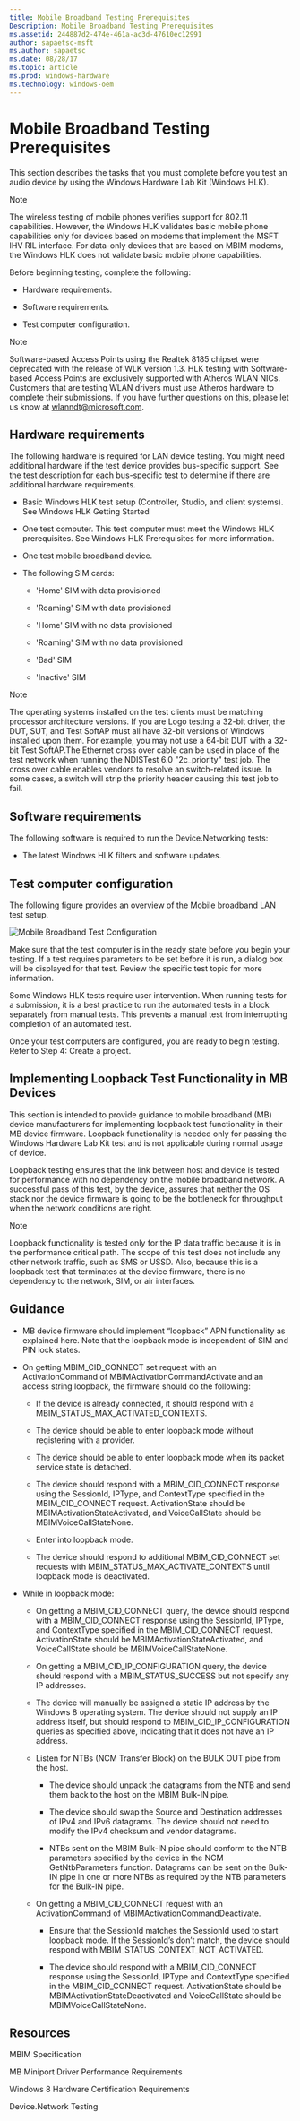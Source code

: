 ```yaml
---
title: Mobile Broadband Testing Prerequisites
Description: Mobile Broadband Testing Prerequisites
ms.assetid: 244887d2-474e-461a-ac3d-47610ec12991
author: sapaetsc-msft
ms.author: sapaetsc
ms.date: 08/28/17
ms.topic: article
ms.prod: windows-hardware
ms.technology: windows-oem
---
```


# Mobile Broadband Testing Prerequisites

This section describes the tasks that you must complete before you test an audio device by using the Windows Hardware Lab Kit (Windows HLK).

>[!NOTE]
The wireless testing of mobile phones verifies support for 802.11 capabilities. However, the Windows HLK validates basic mobile phone capabilities only for devices based on modems that implement the MSFT IHV RIL interface. For data-only devices that are based on MBIM modems, the Windows HLK does not validate basic mobile phone capabilities.


Before beginning testing, complete the following:

-   <xref local="BKMK_HCK_Mobile_hR">Hardware requirements</b>.

-   <xref local="BKMK_HCK_Mobile_sR">Software requirements</b>.

-   <xref local="BKMK_HCK_Mobile_tC">Test computer configuration</b>.

>[!NOTE]
Software-based Access Points using the Realtek 8185 chipset were deprecated with the release of WLK version 1.3. HLK testing with Software-based Access Points are exclusively supported with Atheros WLAN NICs. Customers that are testing WLAN drivers must use Atheros hardware to complete their submissions. If you have further questions on this, please let us know at wlanndt@microsoft.com.


## Hardware requirements

The following hardware is required for LAN device testing. You might need additional hardware if the test device provides bus-specific support. See the test description for each bus-specific test to determine if there are additional hardware requirements.

-   Basic Windows HLK test setup (Controller, Studio, and client systems). See <xref rid="p_sxs_hlk.windows_hlk_getting_started">Windows HLK Getting Started</b>

-   One test computer. This test computer must meet the Windows HLK prerequisites. See <xref rid="p_sxs_hlk.windows_hlk_prerequisites">Windows HLK Prerequisites</b> for more information.

-   One test mobile broadband device.

-   The following SIM cards:

    -   'Home' SIM with data provisioned

    -   'Roaming' SIM with data provisioned

    -   'Home' SIM with no data provisioned

    -   'Roaming' SIM with no data provisioned

    -   'Bad' SIM

    -   'Inactive' SIM

>[!NOTE]
The operating systems installed on the test clients must be matching processor architecture versions. If you are Logo testing a 32-bit driver, the DUT, SUT, and Test SoftAP must all have 32-bit versions of Windows installed upon them. For example, you may not use a 64-bit DUT with a 32-bit Test SoftAP.The Ethernet cross over cable can be used in place of the test network when running the NDISTest 6.0 "2c\_priority" test job. The cross over cable enables vendors to resolve an switch-related issue. In some cases, a switch will strip the priority header causing this test job to fail.


## Software requirements

The following software is required to run the Device.Networking tests:

-   The latest Windows HLK filters and software updates.

## Test computer configuration

The following figure provides an overview of the Mobile broadband LAN test setup.

![Mobile Broadband Test Configuration](../images/HCK_Win8_MobileBroadBand_Test_Configuration.png)
Make sure that the test computer is in the ready state before you begin your testing. If a test requires parameters to be set before it is run, a dialog box will be displayed for that test. Review the specific test topic for more information.

Some Windows HLK tests require user intervention. When running tests for a submission, it is a best practice to run the automated tests in a block separately from manual tests. This prevents a manual test from interrupting completion of an automated test.

Once your test computers are configured, you are ready to begin testing. Refer to <xref rid="p_sxs_hlk.step_4_create_a_project">Step 4: Create a project</b>.

## Implementing Loopback Test Functionality in MB Devices

This section is intended to provide guidance to mobile broadband (MB) device manufacturers for implementing loopback test functionality in their MB device firmware. Loopback functionality is needed only for passing the Windows Hardware Lab Kit test and is not applicable during normal usage of device.

Loopback testing ensures that the link between host and device is tested for performance with no dependency on the mobile broadband network. A successful pass of this test, by the device, assures that neither the OS stack nor the device firmware is going to be the bottleneck for throughput when the network conditions are right.

>[!NOTE]
Loopback functionality is tested only for the IP data traffic because it is in the performance critical path. The scope of this test does not include any other network traffic, such as SMS or USSD. Also, because this is a loopback test that terminates at the device firmware, there is no dependency to the network, SIM, or air interfaces.


## Guidance

-   MB device firmware should implement “loopback” APN functionality as explained here. Note that the loopback mode is independent of SIM and PIN lock states.

-   On getting MBIM\_CID\_CONNECT set request with an ActivationCommand of MBIMActivationCommandActivate and an access string loopback, the firmware should do the following:

    -   If the device is already connected, it should respond with a MBIM\_STATUS\_MAX\_ACTIVATED\_CONTEXTS.

    -   The device should be able to enter loopback mode without registering with a provider.

    -   The device should be able to enter loopback mode when its packet service state is detached.

    -   The device should respond with a MBIM\_CID\_CONNECT response using the SessionId, IPType, and ContextType specified in the MBIM\_CID\_CONNECT request. ActivationState should be MBIMActivationStateActivated, and VoiceCallState should be MBIMVoiceCallStateNone.

    -   Enter into loopback mode.

    -   The device should respond to additional MBIM\_CID\_CONNECT set requests with MBIM\_STATUS\_MAX\_ACTIVATE\_CONTEXTS until loopback mode is deactivated.

-   While in loopback mode:

    -   On getting a MBIM\_CID\_CONNECT query, the device should respond with a MBIM\_CID\_CONNECT response using the SessionId, IPType, and ContextType specified in the MBIM\_CID\_CONNECT request. ActivationState should be MBIMActivationStateActivated, and VoiceCallState should be MBIMVoiceCallStateNone.

    -   On getting a MBIM\_CID\_IP\_CONFIGURATION query, the device should respond with a MBIM\_STATUS\_SUCCESS but not specify any IP addresses.

    -   The device will manually be assigned a static IP address by the Windows 8 operating system. The device should not supply an IP address itself, but should respond to MBIM\_CID\_IP\_CONFIGURATION queries as specified above, indicating that it does not have an IP address.

    -   Listen for NTBs (NCM Transfer Block) on the BULK OUT pipe from the host.

        -   The device should unpack the datagrams from the NTB and send them back to the host on the MBIM Bulk-IN pipe.

        -   The device should swap the Source and Destination addresses of IPv4 and IPv6 datagrams. The device should not need to modify the IPv4 checksum and vendor datagrams.

        -   NTBs sent on the MBIM Bulk-IN pipe should conform to the NTB parameters specified by the device in the NCM GetNtbParameters function. Datagrams can be sent on the Bulk-IN pipe in one or more NTBs as required by the NTB parameters for the Bulk-IN pipe.

    -   On getting a MBIM\_CID\_CONNECT request with an ActivationCommand of MBIMActivationCommandDeactivate.

        -   Ensure that the SessionId matches the SessionId used to start loopback mode. If the SessionId’s don’t match, the device should respond with MBIM\_STATUS\_CONTEXT\_NOT\_ACTIVATED.

        -   The device should respond with a MBIM\_CID\_CONNECT response using the SessionId, IPType and ContextType specified in the MBIM\_CID\_CONNECT request. ActivationState should be MBIMActivationStateDeactivated and VoiceCallState should be MBIMVoiceCallStateNone.

## Resources

<xref hlink="http://www.usb.org/developers/devclass_docs/MBIM10.zip">MBIM Specification</b>

<xref hlink="http://msdn.microsoft.com/en-us/library/windows/hardware/ff557193(v=vs.85).aspx">MB Miniport Driver Performance Requirements</b>

<xref hlink="http://msdn.microsoft.com/library/windows/hardware/hh748188">Windows 8 Hardware Certification Requirements</b>

<seealso> <xref rid="p_hlk_test.device_network_tests">Device.Network Testing</b> </seealso>



